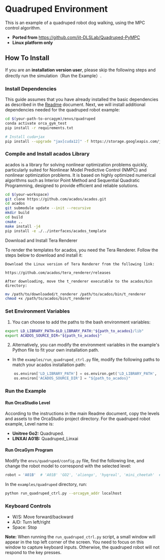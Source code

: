 # Quadruped Environment

This is an example of a quadruped robot dog walking, using the MPC control algorithm.

* **Ported from** https://github.com/iit-DLSLab/Quadruped-PyMPC
* **Linux platform only**

## How To Install
If you are an **installation version user**, please skip the following steps and directly run the simulation（Run the Example）.
### Install Dependencies

This guide assumes that you have already installed the basic dependencies as described in the [Readme](https://github.com/openverse-orca/OrcaGym/blob/main/README.md) document. Next, we will install additional dependencies needed for the quadruped robot example:

```bash
cd $(your-path-to-orcagym)/envs/quadruped
conda activate orca_gym_test
pip install -r requirements.txt

# Install cuda+jax
pip install --upgrade "jax[cuda12]" -f https://storage.googleapis.com/jax-releases/jax_cuda_releases.html
```


### Compile and Install acados Library

acados is a library for solving nonlinear optimization problems quickly, particularly suited for Nonlinear Model Predictive Control (NMPC) and nonlinear optimization problems. It is based on highly optimized numerical algorithms such as Interior Point Method and Sequential Quadratic Programming, designed to provide efficient and reliable solutions.

``` bash
cd $(your-workspace)
git clone https://github.com/acados/acados.git
cd acados
git submodule update --init --recursive
mkdir build
cd build
cmake ..
make install -j4
pip install -e ./../interfaces/acados_template
```
Download and Install Tera Renderer

To render the templates for acados, you need the Tera Renderer. Follow the steps below to download and install it:

    Download the Linux version of Tera Renderer from the following link:
    
    https://github.com/acados/tera_renderer/releases

    After downloading, move the t_renderer executable to the acados/bin directory:

```bash
mv /path/to/downloaded/t_renderer /path/to/acados/bin/t_renderer
chmod +x /path/to/acados/bin/t_renderer
```
### Set Environment Variables

1. You can choose to add the paths to the bash environment variables:
``` bash
export LD_LIBRARY_PATH=$LD_LIBRARY_PATH:"${path_to_acados}/lib"
export ACADOS_SOURCE_DIR="${path_to_acados}"
```

2. Alternatively, you can modify the environment variables in the example's Python file to fit your own installation path.

* In the `examples/run_quadruped_ctrl.py` file, modify the following paths to match your acados installation path:

``` python
    os.environ['LD_LIBRARY_PATH'] = os.environ.get('LD_LIBRARY_PATH', '') + ":${path_to_acados}/lib"
    os.environ['ACADOS_SOURCE_DIR'] = "${path_to_acados}"
```

### Run the Example

#### Run OrcaStudio Level
According to the instructions in the main Readme document, copy the levels and assets to the OrcaStudio project directory. For the quadruped robot example, Level name is:

* **Unitree Go2:** Quadruped. 
* **LINXAI A01B:** Quadruped_Linxai

#### Run OrcaGym Program

Modify the `envs/quadruped/config.py` file, find the following line, and change the robot model to correspond with the selected level:
``` python
robot = 'A01B'  # 'A01B' 'GO2', 'aliengo', 'hyqreal', 'mini_cheetah'  # TODO: Load from robot_descriptions.py
```

In the `examples/quadruped` directory, run:

```bash
python run_quadruped_ctrl.py --orcagym_addr localhost
```

### Keyboard Controls

* W/S: Move forward/backward
* A/D: Turn left/right
* Space: Stop

**Note:** When running the `run_quadruped_ctrl.py` script, a small window will appear in the top left corner of the screen. You need to focus on this window to capture keyboard inputs. Otherwise, the quadruped robot will not respond to the key presses.

